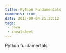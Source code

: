 ```yaml
---
title: Python Fundamentals
comments: true
date: 2017-09-04 21:33:12
tags:
 - java
 - cheatsheet
---
```

Python fundamentals
<!-- more -->
